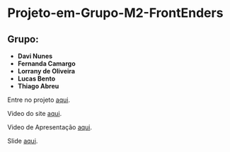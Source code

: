 # Projeto-em-Grupo-M2-FrontEnders

## Grupo:

- **Davi Nunes**
- **Fernanda Camargo**
- **Lorrany de Oliveira**
- **Lucas Bento**
- **Thiago Abreu**

Entre no projeto [aqui](https://luckbm.github.io/Projeto-em-Grupo-M2-FrontEnders/).

Video do site [aqui](https://www.youtube.com/watch?v=mIWCDxp0nJ4).

Video de Apresentação [aqui]( https://www.youtube.com/watch?v=klu3oSqsazY).

Slide [aqui](https://www.canva.com/design/DAFVJI0cTRM/kfpLRB448XOaeWiXeM7ARg/view?utm_content=DAFVJI0cTRM&utm_campaign=designshare&utm_medium=link2&utm_source=sharebutton).

